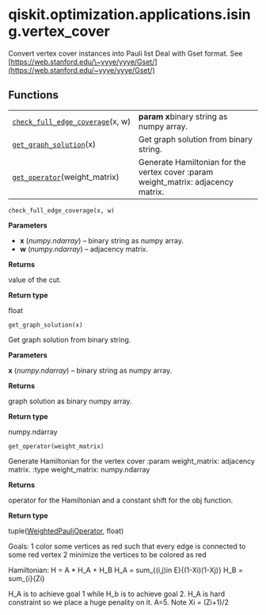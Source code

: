 <span id="qiskit-optimization-applications-ising-vertex-cover" />

# qiskit.optimization.applications.ising.vertex\_cover

Convert vertex cover instances into Pauli list Deal with Gset format. See [https://web.stanford.edu/\~yyye/yyye/Gset/](https://web.stanford.edu/~yyye/yyye/Gset/)

## Functions

|                                                                                                                                                                                                  |                                                                                    |
| ------------------------------------------------------------------------------------------------------------------------------------------------------------------------------------------------ | ---------------------------------------------------------------------------------- |
| [`check_full_edge_coverage`](#qiskit.optimization.applications.ising.vertex_cover.check_full_edge_coverage "qiskit.optimization.applications.ising.vertex_cover.check_full_edge_coverage")(x, w) | **param x**binary string as numpy array.                                           |
| [`get_graph_solution`](#qiskit.optimization.applications.ising.vertex_cover.get_graph_solution "qiskit.optimization.applications.ising.vertex_cover.get_graph_solution")(x)                      | Get graph solution from binary string.                                             |
| [`get_operator`](#qiskit.optimization.applications.ising.vertex_cover.get_operator "qiskit.optimization.applications.ising.vertex_cover.get_operator")(weight\_matrix)                           | Generate Hamiltonian for the vertex cover :param weight\_matrix: adjacency matrix. |

<span id="undefined" />

`check_full_edge_coverage(x, w)`

**Parameters**

*   **x** (*numpy.ndarray*) – binary string as numpy array.
*   **w** (*numpy.ndarray*) – adjacency matrix.

**Returns**

value of the cut.

**Return type**

float

<span id="undefined" />

`get_graph_solution(x)`

Get graph solution from binary string.

**Parameters**

**x** (*numpy.ndarray*) – binary string as numpy array.

**Returns**

graph solution as binary numpy array.

**Return type**

numpy.ndarray

<span id="undefined" />

`get_operator(weight_matrix)`

Generate Hamiltonian for the vertex cover :param weight\_matrix: adjacency matrix. :type weight\_matrix: numpy.ndarray

**Returns**

operator for the Hamiltonian and a constant shift for the obj function.

**Return type**

tuple([WeightedPauliOperator](qiskit.aqua.operators.legacy.WeightedPauliOperator#qiskit.aqua.operators.legacy.WeightedPauliOperator "qiskit.aqua.operators.legacy.WeightedPauliOperator"), float)

Goals: 1 color some vertices as red such that every edge is connected to some red vertex 2 minimize the vertices to be colored as red

Hamiltonian: H = A \* H\_A + H\_B H\_A = sum\_\{(i,j)in E}\{(1-Xi)(1-Xj)} H\_B = sum\_\{i}\{Zi}

H\_A is to achieve goal 1 while H\_b is to achieve goal 2. H\_A is hard constraint so we place a huge penality on it. A=5. Note Xi = (Zi+1)/2
